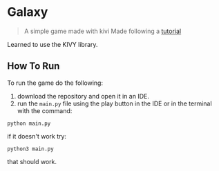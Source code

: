 # Galaxy
> A simple game made with kivi
> Made following a [tutorial](https://www.youtube.com/watch?v=l8Imtec4ReQ&list=PLYK2IHq5SkUdvIukAog30Mfmu8SiQSVTp&index=4&t=8731s)   

Learned to use the KIVY library.

## How To Run

To run the game do the following:
1. download the repository and open it in an IDE.  
2. run the `main.py` file using the play button in the IDE or in the terminal with the command:  

```
python main.py
```   

if it doesn't work try:  

```
python3 main.py
```   
that should work.  





